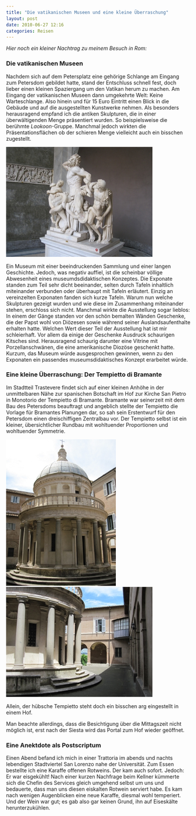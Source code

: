 ```yaml
---
title: "Die vatikanischen Museen und eine kleine Überraschung"
layout: post
date: 2010-06-27 12:16
categories: Reisen
---
```


*Hier noch ein kleiner Nachtrag zu meinem Besuch in Rom:*

### Die vatikanischen Museen 

Nachdem sich auf dem Petersplatz eine gehörige Schlange am Eingang zum
Petersdom gebildet hatte, stand der Entschluss schnell fest, doch lieber
einen kleinen Spaziergang um den Vatikan herum zu machen. Am Eingang der
vatikanischen Museen dann umgekehrte Welt: Keine Warteschlange. Also
hinein und für 15 Euro Eintritt einen Blick in die Gebäude und auf die
ausgestellten Kunstwerke nehmen. Als besonders herausragend empfand ich
die antiken Skulpturen, die in einer überwältigenden Menge präsentiert
wurden. So beispielsweise die berühmte *Laokoon*-Gruppe. Manchmal jedoch
wirkten die Präsentationsflächen ob der schieren Menge vielleicht auch
ein bisschen zugestellt.

![2010-06-27-rom1.jpg](/img/2010-06-27-rom1.jpg)

Ein Museum mit einer beeindruckenden Sammlung und einer langen
Geschichte. Jedoch, was negativ auffiel, ist die scheinbar völlige
Abwesenheit eines museumdsdidaktischen Konzeptes. Die Exponate standen
zum Teil sehr dicht beeinander, selten durch Tafeln inhaltlich
miteinander verbunden oder überhaupt mit Tafeln erläutert. Einzig an
vereinzelten Exponaten fanden sich kurze Tafeln. Warum nun welche
Skulpturen gezeigt wurden und wie diese im Zusammenhang miteinander
stehen, erschloss sich nicht. Manchmal wirkte die Ausstellung sogar
lieblos: In einem der Gänge standen vor den schön bemalten Wänden
Geschenke, die der Papst wohl von Diözesen sowie während seiner
Auslandsaufenthalte erhalten hatte. Welchen Wert dieser Teil der
Ausstellung hat ist mir schleierhaft. Vor allem da einige der Geschenke
Ausdruck schaurigen Kitsches sind. Herausragend schaurig darunter eine
Vitrine mit Porzellanschwänen, die eine amerikanische Diozöse geschenkt
hatte. Kurzum, das Museum würde ausgesprochen gewinnen, wenn zu den
Exponaten ein passendes museumsdidaktisches Konzept erarbeitet würde.

### Eine kleine Überraschung: Der Tempietto di Bramante 

Im Stadtteil Trastevere findet sich auf einer kleinen Anhöhe in der
unmittelbaren Nähe zur spanischen Botschaft im Hof zur Kirche San Pietro
in Monotorio der Tempietto di Bramante. Bramante war seinerzeit mit dem
Bau des Petersdoms beauftragt und angeblich stellte der Tempietto die
Vorlage für Bramantes Planungen dar, so sah sein Erstentwurf für den
Petersdom einen dreischiffigen Zentralbau vor. Der Tempietto selbst ist
ein kleiner, übersichtlicher Rundbau mit wohltuender Proportionen und
wohltuender Symmetrie.

![2010-06-27-rom2.jpg](/img/2010-06-27-rom2.jpg)
![2010-06-27-rom3.jpg](/img/2010-06-27-rom3.jpg)

Allein, der hübsche Tempietto steht doch ein bisschen arg eingestellt in
einem Hof.

Man beachte allerdings, dass die Besichtigung über die Mittagszeit nicht
möglich ist, erst nach der Siesta wird das Portal zum Hof wieder
geöffnet.

### Eine Anektdote als Postscriptum

Einen Abend befand ich mich in einer Trattoria im abends und nachts
lebendigen Stadtviertel San Lorenzo nahe der Universität. Zum Essen
bestellte ich eine Karaffe offenen Rotweins. Der kam auch sofort.
Jedoch: Er war eisgekühlt! Nach einer kurzen Nachfrage beim Kellner
kümmerte sich die Chefin des Services gleich umgehend selbst um uns und
bedauerte, dass man uns diesen eiskalten Rotwein serviert habe. Es kam
nach wenigen Augenblicken eine neue Karaffe, diesmal wohl temperiert.
Und der Wein war gut; es gab also gar keinen Grund, ihn auf Eiseskälte
herunterzukühlen.
